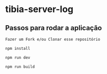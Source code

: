 # tibia-server-log

## Passos para rodar a aplicação

```sh
Fazer um Fork e/ou Clonar esse repositório
```

```sh
npm install
```

```sh
npm run dev
```

```sh
npm run build
```
